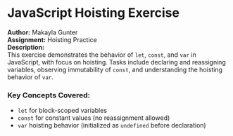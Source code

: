 # JavaScript Hoisting Exercise

**Author:** Makayla Gunter  
**Assignment:** Hoisting Practice  
**Description:**  
This exercise demonstrates the behavior of `let`, `const`, and `var` in JavaScript, with focus on hoisting. Tasks include declaring and reassigning variables, observing immutability of `const`, and understanding the hoisting behavior of `var`.

### Key Concepts Covered:
- `let` for block-scoped variables
- `const` for constant values (no reassignment allowed)
- `var` hoisting behavior (initialized as `undefined` before declaration)
